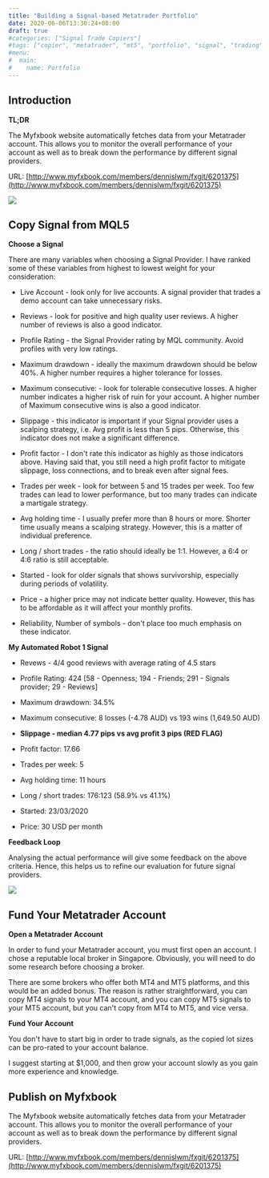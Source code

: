 ```yaml
---
title: "Building a Signal-based Metatrader Portfolio"
date: 2020-06-06T13:30:24+08:00
draft: true
#categories: ["Signal Trade Copiers"]
#tags: ["copier", "metatrader", "mt5", "portfolio", "signal", "trading"]
#menu: 
#  main: 
#    name: Portfolio
---
```


## Introduction

**TL;DR**

The Myfxbook website automatically fetches data from your Metatrader account. This allows you to monitor the overall performance of your account as well as to break down the performance by different signal providers.

URL: [http://www.myfxbook.com/members/dennislwm/fxgit/6201375](http://www.myfxbook.com/members/dennislwm/fxgit/6201375)

![][1]

[1]: https://fxgit.netlify.app/img/048-building-a-signal-based-metatrader-portfolio/introduction.png

## Copy Signal from MQL5

**Choose a Signal**

There are many variables when choosing a Signal Provider. I have ranked some of these variables from highest to lowest weight for your consideration:

* Live Account - look only for live accounts. A signal provider that trades a demo account can take unnecessary risks.

* Reviews - look for positive and high quality user reviews. A higher number of reviews is also a good indicator.

* Profile Rating - the Signal Provider rating by MQL community. Avoid profiles with very low ratings.

* Maximum drawdown - ideally the maximum drawdown should be below 40%. A higher number requires a higher tolerance for losses.

* Maximum consecutive: - look for tolerable consecutive losses. A higher number indicates a higher risk of ruin for your account. A higher number of Maximum consecutive wins is also a good indicator.

* Slippage - this indicator is important if your Signal provider uses a scalping strategy, i.e. Avg profit is less than 5 pips. Otherwise, this indicator does not make a significant difference.

* Profit factor - I don't rate this indicator as highly as those indicators above. Having said that, you still need a high profit factor to mitigate slippage, loss connections, and to break even after signal fees. 

* Trades per week - look for between 5 and 15 trades per week. Too few trades can lead to lower performance, but too many trades can indicate a martigale strategy.

* Avg holding time - I usually prefer more than 8 hours or more. Shorter time usually means a scalping strategy. However, this is a matter of individual preference. 

* Long / short trades - the ratio should ideally be 1:1. However, a 6:4 or 4:6 ratio is still acceptable.

* Started - look for older signals that shows survivorship, especially during periods of volatility.

* Price - a higher price may not indicate better quality. However, this has to be affordable as it will affect your monthly profits.

* Reliability, Number of symbols  - don't place too much emphasis on these indicator.

**My Automated Robot 1 Signal**

* Revews - 4/4 good reviews with average rating of 4.5 stars

* Profile Rating: 424 [58 - Openness; 194 - Friends; 291 - Signals provider; 29 - Reviews]

* Maximum drawdown: 34.5%

* Maximum consecutive: 8 losses (-4.78 AUD) vs 193 wins (1,649.50 AUD)

* **Slippage - median 4.77 pips vs avg profit 3 pips (RED FLAG)**

* Profit factor: 17.66

* Trades per week: 5

* Avg holding time: 11 hours

* Long / short trades: 176:123 (58.9% vs 41.1%)

* Started: 23/03/2020

* Price: 30 USD per month

**Feedback Loop**

Analysing the actual performance will give some feedback on the above criteria. Hence, this helps us to refine our evaluation for future signal providers.

![][2]

[2]: https://fxgit.netlify.app/img/048-building-a-signal-based-metatrader-portfolio/copy-signal-from-mql5.png

## Fund Your Metatrader Account

**Open a Metatrader Account**

In order to fund your Metatrader account, you must first open an account. I chose a reputable local broker in Singapore. Obviously, you will need to do some research before choosing a broker.

There are some brokers who offer both MT4 and MT5 platforms, and this would be an added bonus. The reason is rather straightforward, you can copy MT4 signals to your MT4 account, and you can copy MT5 signals to your MT5 account, but you can't copy from MT4 to MT5, and vice versa.

**Fund Your Account**

You don't have to start big in order to trade signals, as the copied lot sizes can be pro-rated to your account balance.

I suggest starting at $1,000, and then grow your account slowly as you gain more experience and knowledge.

## Publish on Myfxbook

The Myfxbook website automatically fetches data from your Metatrader account. This allows you to monitor the overall performance of your account as well as to break down the performance by different signal providers.

URL: [http://www.myfxbook.com/members/dennislwm/fxgit/6201375](http://www.myfxbook.com/members/dennislwm/fxgit/6201375)
